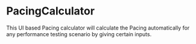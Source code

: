 # PacingCalculator
This UI based Pacing calculator will calculate the Pacing automatically for any performance testing scenario by giving certain inputs. 
